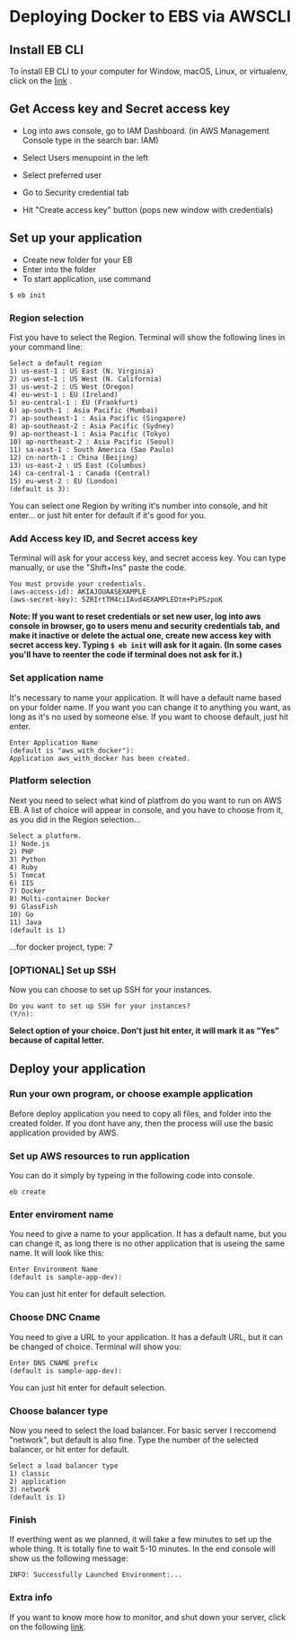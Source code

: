 # Deploying Docker to EBS via AWSCLI
## Install EB CLI 

To install EB CLI to your computer for Window, macOS, Linux, or virtualenv, click on the [link](https://docs.aws.amazon.com/elasticbeanstalk/latest/dg/eb-cli3-install.html) .

## Get Access key and Secret access key

 - Log into aws console, go to IAM Dashboard.
   (in AWS Management Console type in the search bar: IAM)

 - Select Users menupoint in the left
 - Select preferred user
 - Go to Security credential tab
 - Hit "Create access key" button (pops new window with credentials) 


## Set up your application

 - Create new folder for your EB
 - Enter into the folder
 - To start application, use command

```$ eb init ```

### Region selection

Fist you have to select the Region. Terminal will show the following lines in your command line:

```
Select a default region
1) us-east-1 : US East (N. Virginia)
2) us-west-1 : US West (N. California)
3) us-west-2 : US West (Oregon)
4) eu-west-1 : EU (Ireland)
5) eu-central-1 : EU (Frankfurt)
6) ap-south-1 : Asia Pacific (Mumbai)
7) ap-southeast-1 : Asia Pacific (Singapore)
8) ap-southeast-2 : Asia Pacific (Sydney)
9) ap-northeast-1 : Asia Pacific (Tokyo)
10) ap-northeast-2 : Asia Pacific (Seoul)
11) sa-east-1 : South America (Sao Paulo)
12) cn-north-1 : China (Beijing)
13) us-east-2 : US East (Columbus)
14) ca-central-1 : Canada (Central)
15) eu-west-2 : EU (London)
(default is 3):
```

You can select one Region by writing it's number into console, and hit enter... or just hit enter for default if it's good for you.

### Add Access key ID, and Secret access key

Terminal will ask for your access key, and secret access key. You can type manually, or use the "Shift+Ins" paste the code.

```You have not yet set up your credentials or your credentials are incorrect
You must provide your credentials.
(aws-access-id): AKIAJOUAASEXAMPLE
(aws-secret-key): 5ZRIrtTM4ciIAvd4EXAMPLEDtm+PiPSzpoK
```

**Note: If you want to reset credentials or set new user, log into aws console in browser, go to users menu and security credentials tab, and make it inactive or delete the actual one, create new access key with secret access key. Typing
```$ eb init```
will ask for it again. (In some cases you'll have to reenter the code if terminal does not ask for it.)**

### Set application name

It's necessary to name your application. 
It will have a default name based on your folder name. If you want you can change it to anything you want, as long as it's no used by someone else.
If you want to choose default, just hit enter.

```
Enter Application Name
(default is "aws_with_docker"): 
Application aws_with_docker has been created.
```

### Platform selection

Next you need to select what kind of platfrom do you want to run on AWS EB. A list of choice will appear in console, and you have to choose from it, as you did in the Region selection...

```
Select a platform.
1) Node.js
2) PHP
3) Python
4) Ruby
5) Tomcat
6) IIS
7) Docker
8) Multi-container Docker
9) GlassFish
10) Go
11) Java
(default is 1)
```
...for docker project, type: 7 


### [OPTIONAL] Set up SSH

Now you can choose to set up SSH for your instances.

```
Do you want to set up SSH for your instances?
(Y/n): 
```
**Select option of your choice. Don't just hit enter, it will mark it as "Yes" because of capital letter.**


## Deploy your application

### Run your own program, or choose example application

Before deploy application you need to copy all files, and folder into the created folder. If you dont have any, then the process will use the basic application provided by AWS.

### Set up AWS resources to run application

You can do it simply by typeing in the following code into console.

```
eb create
```

### Enter enviroment name

You need to give a name to your application. It has a default name, but you can change it, as long there is no other application that is useing the same name. It will look like this:

```
Enter Environment Name
(default is sample-app-dev):
```
You can just hit enter for default selection.

### Choose DNC Cname

You need to give a URL to your application. It has a default URL, but it can be changed of choice. Terminal will show you:

```
Enter DNS CNAME prefix
(default is sample-app-dev): 
```
You can just hit enter for default selection.


### Choose balancer type

Now you need to select the load balancer. For basic server I reccomend "network", but default is also fine. Type the number of the selected balancer, or hit enter for default.

```
Select a load balancer type
1) classic
2) application
3) network
(default is 1)
```
### Finish 

If everthing went as we planned, it will take a few minutes to set up the whole thing. It is totally fine to wait 5-10 minutes. In the end console will show us the following message:

```
INFO: Successfully Launched Environment:...
```

### Extra info

If you want to know more how to monitor, and shut down your server, click on the following [link](https://aws.amazon.com/getting-started/tutorials/deploy-app-command-line-elastic-beanstalk/).

